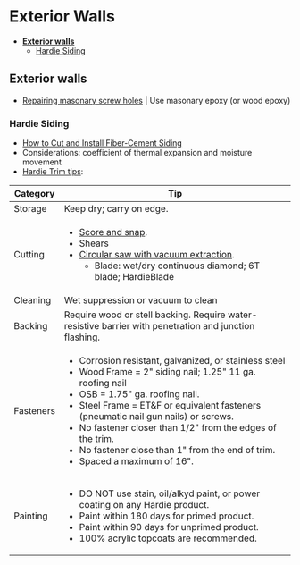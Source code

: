 # Exterior Walls

* [**Exterior walls**](#exterior-walls)
  * [Hardie Siding](#hardie-siding)

## Exterior walls
* [Repairing masonary screw holes](http://diy.stackexchange.com/questions/2376/how-do-i-repair-screw-holes-in-a-brick-wall) | Use masonary epoxy (or wood epoxy)

### Hardie Siding
* [How to Cut and Install Fiber-Cement Siding](https://www.youtube.com/watch?v=VzCa2Jt1z5E)
* Considerations: coefficient of thermal expansion and moisture movement
* [Hardie Trim tips](http://www.homedepot.com/catalog/pdfImages/bd/bd36a5bf-9952-49a6-b7fb-26a677eb830d.pdf):

Category | Tip
---------|----
Storage  | Keep dry; carry on edge.
Cutting  | <ul><li>[Score and snap](https://www.youtube.com/watch?v=D194cbqenUg).</li><li>Shears</li><li>[Circular saw with vacuum extraction](https://www.youtube.com/watch?v=VzCa2Jt1z5E).<ul><li>Blade: wet/dry continuous diamond; 6T blade; HardieBlade</li></ul></li></ul>
Cleaning | Wet suppression or vacuum to clean
Backing | Require wood or stell backing. Require water-resistive barrier with penetration and junction flashing.
Fasteners | <ul><li>Corrosion resistant, galvanized, or stainless steel</li><li>Wood Frame = 2" siding nail; 1.25" 11 ga. roofing nail</li><li>OSB = 1.75" ga. roofing nail.<li>Steel Frame = ET&F or equivalent fasteners (pneumatic nail gun nails) or screws.</li><li>No fastener closer than 1/2" from the edges of the trim.</li><li>No fastener close than 1" from the end of trim.</li><li>Spaced a maximum of 16".</li></ul>
Painting | <ul><li>DO NOT use stain, oil/alkyd paint, or power coating on any Hardie product.</li><li>Paint within 180 days for primed product.</li><li>Paint within 90 days for unprimed product.</li><li>100% acrylic topcoats are recommended.</li></ul>
